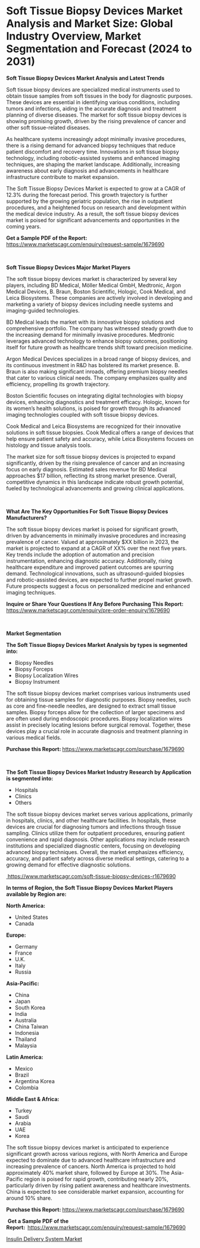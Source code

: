 <p><h1>Soft Tissue Biopsy Devices Market Analysis and Market Size: Global Industry Overview, Market Segmentation and Forecast (2024 to 2031)</h1></p><p><strong>Soft Tissue Biopsy Devices Market Analysis and Latest Trends</strong></p>
<p><p>Soft tissue biopsy devices are specialized medical instruments used to obtain tissue samples from soft tissues in the body for diagnostic purposes. These devices are essential in identifying various conditions, including tumors and infections, aiding in the accurate diagnosis and treatment planning of diverse diseases. The market for soft tissue biopsy devices is showing promising growth, driven by the rising prevalence of cancer and other soft tissue-related diseases.</p><p>As healthcare systems increasingly adopt minimally invasive procedures, there is a rising demand for advanced biopsy techniques that reduce patient discomfort and recovery time. Innovations in soft tissue biopsy technology, including robotic-assisted systems and enhanced imaging techniques, are shaping the market landscape. Additionally, increasing awareness about early diagnosis and advancements in healthcare infrastructure contribute to market expansion.</p><p>The Soft Tissue Biopsy Devices Market is expected to grow at a CAGR of 12.3% during the forecast period. This growth trajectory is further supported by the growing geriatric population, the rise in outpatient procedures, and a heightened focus on research and development within the medical device industry. As a result, the soft tissue biopsy devices market is poised for significant advancements and opportunities in the coming years.</p></p>
<p><strong>Get a Sample PDF of the Report:&nbsp;</strong> <a href="https://www.marketscagr.com/enquiry/request-sample/1679690?utm_campaign=1743&utm_medium=2&utm_source=Github&utm_content=ia&utm_term=28122024&utm_id=soft-tissue-biopsy-devices">https://www.marketscagr.com/enquiry/request-sample/1679690</a></p>
<p>&nbsp;</p>
<p><strong>Soft Tissue Biopsy Devices Major Market Players</strong></p>
<p><p>The soft tissue biopsy devices market is characterized by several key players, including BD Medical, Möller Medical GmbH, Medtronic, Argon Medical Devices, B. Braun, Boston Scientific, Hologic, Cook Medical, and Leica Biosystems. These companies are actively involved in developing and marketing a variety of biopsy devices including needle systems and imaging-guided technologies.</p><p>BD Medical leads the market with its innovative biopsy solutions and comprehensive portfolio. The company has witnessed steady growth due to the increasing demand for minimally invasive procedures. Medtronic leverages advanced technology to enhance biopsy outcomes, positioning itself for future growth as healthcare trends shift toward precision medicine.</p><p>Argon Medical Devices specializes in a broad range of biopsy devices, and its continuous investment in R&D has bolstered its market presence. B. Braun is also making significant inroads, offering premium biopsy needles that cater to various clinical needs. The company emphasizes quality and efficiency, propelling its growth trajectory.</p><p>Boston Scientific focuses on integrating digital technologies with biopsy devices, enhancing diagnostics and treatment efficacy. Hologic, known for its women’s health solutions, is poised for growth through its advanced imaging technologies coupled with soft tissue biopsy devices.</p><p>Cook Medical and Leica Biosystems are recognized for their innovative solutions in soft tissue biopsies. Cook Medical offers a range of devices that help ensure patient safety and accuracy, while Leica Biosystems focuses on histology and tissue analysis tools.</p><p>The market size for soft tissue biopsy devices is projected to expand significantly, driven by the rising prevalence of cancer and an increasing focus on early diagnosis. Estimated sales revenue for BD Medical approaches $17 billion, reflecting its strong market presence. Overall, competitive dynamics in this landscape indicate robust growth potential, fueled by technological advancements and growing clinical applications.</p></p>
<p>&nbsp;</p>
<p><strong>What Are The Key Opportunities For Soft Tissue Biopsy Devices Manufacturers?</strong></p>
<p><p>The soft tissue biopsy devices market is poised for significant growth, driven by advancements in minimally invasive procedures and increasing prevalence of cancer. Valued at approximately $XX billion in 2023, the market is projected to expand at a CAGR of XX% over the next five years. Key trends include the adoption of automation and precision instrumentation, enhancing diagnostic accuracy. Additionally, rising healthcare expenditure and improved patient outcomes are spurring demand. Technological innovations, such as ultrasound-guided biopsies and robotic-assisted devices, are expected to further propel market growth. Future prospects suggest a focus on personalized medicine and enhanced imaging techniques.</p></p>
<p><strong>Inquire or Share Your Questions If Any Before Purchasing This Report:</strong> <a href="https://www.marketscagr.com/enquiry/pre-order-enquiry/1679690?utm_campaign=1743&utm_medium=2&utm_source=Github&utm_content=ia&utm_term=28122024&utm_id=soft-tissue-biopsy-devices">https://www.marketscagr.com/enquiry/pre-order-enquiry/1679690</a></p>
<p>&nbsp;</p>
<p><strong>Market Segmentation</strong></p>
<p><strong>The Soft Tissue Biopsy Devices Market Analysis by types is segmented into:</strong></p>
<p><ul><li>Biopsy Needles</li><li>Biopsy Forceps</li><li>Biopsy Localization Wires</li><li>Biopsy Instrument</li></ul></p>
<p><p>The soft tissue biopsy devices market comprises various instruments used for obtaining tissue samples for diagnostic purposes. Biopsy needles, such as core and fine-needle needles, are designed to extract small tissue samples. Biopsy forceps allow for the collection of larger specimens and are often used during endoscopic procedures. Biopsy localization wires assist in precisely locating lesions before surgical removal. Together, these devices play a crucial role in accurate diagnosis and treatment planning in various medical fields.</p></p>
<p><strong>Purchase this Report:&nbsp;</strong><a href="https://www.marketscagr.com/purchase/1679690?utm_campaign=1743&utm_medium=2&utm_source=Github&utm_content=ia&utm_term=28122024&utm_id=soft-tissue-biopsy-devices">https://www.marketscagr.com/purchase/1679690</a></p>
<p>&nbsp;</p>
<p><strong>The Soft Tissue Biopsy Devices Market Industry Research by Application is segmented into:</strong></p>
<p><ul><li>Hospitals</li><li>Clinics</li><li>Others</li></ul></p>
<p><p>The soft tissue biopsy devices market serves various applications, primarily in hospitals, clinics, and other healthcare facilities. In hospitals, these devices are crucial for diagnosing tumors and infections through tissue sampling. Clinics utilize them for outpatient procedures, ensuring patient convenience and rapid diagnosis. Other applications may include research institutions and specialized diagnostic centers, focusing on developing advanced biopsy techniques. Overall, the market emphasizes efficiency, accuracy, and patient safety across diverse medical settings, catering to a growing demand for effective diagnostic solutions.</p></p>
<p><a href="https://www.marketscagr.com/soft-tissue-biopsy-devices-r1679690?utm_campaign=1743&utm_medium=2&utm_source=Github&utm_content=ia&utm_term=28122024&utm_id=soft-tissue-biopsy-devices">&nbsp;https://www.marketscagr.com/soft-tissue-biopsy-devices-r1679690</a></p>
<p><strong>In terms of Region, the Soft Tissue Biopsy Devices Market Players available by Region are:</strong></p>
<p>
    <p> <strong> North America: </strong>
        <ul>
            <li>United States</li>
            <li>Canada</li>
        </ul>
        </p> 
    <p> <strong> Europe: </strong>
        <ul>
            <li>Germany</li>
            <li>France</li>
            <li>U.K.</li>
            <li>Italy</li>
            <li>Russia</li>
        </ul>
        </p> 
    <p> <strong> Asia-Pacific: </strong>
        <ul>
            <li>China</li>
            <li>Japan</li>
            <li>South Korea</li>
            <li>India</li>
            <li>Australia</li>
            <li>China Taiwan</li>
            <li>Indonesia</li>
            <li>Thailand</li>
            <li>Malaysia</li>
        </ul>
        </p> 
    <p> <strong> Latin America: </strong>
        <ul>
            <li>Mexico</li>
            <li>Brazil</li>
            <li>Argentina Korea</li>
            <li>Colombia</li>
        </ul>
        </p> 
    <p> <strong> Middle East & Africa: </strong>
        <ul>
            <li>Turkey</li>
            <li>Saudi</li>
            <li>Arabia</li>
            <li>UAE</li>
            <li>Korea</li>
        </ul>
    </p>
    </p>
<p><p>The soft tissue biopsy devices market is anticipated to experience significant growth across various regions, with North America and Europe expected to dominate due to advanced healthcare infrastructure and increasing prevalence of cancers. North America is projected to hold approximately 40% market share, followed by Europe at 30%. The Asia-Pacific region is poised for rapid growth, contributing nearly 20%, particularly driven by rising patient awareness and healthcare investments. China is expected to see considerable market expansion, accounting for around 10% share.</p></p>
<p><strong>Purchase this Report: </strong><a href="https://www.marketscagr.com/purchase/1679690?utm_campaign=1743&utm_medium=2&utm_source=Github&utm_content=ia&utm_term=28122024&utm_id=soft-tissue-biopsy-devices">https://www.marketscagr.com/purchase/1679690</a></p>
<p>&nbsp;<strong>Get a Sample PDF of the Report:&nbsp;&nbsp;</strong><a href="https://www.marketscagr.com/enquiry/request-sample/1679690?utm_campaign=1743&utm_medium=2&utm_source=Github&utm_content=ia&utm_term=28122024&utm_id=soft-tissue-biopsy-devices">https://www.marketscagr.com/enquiry/request-sample/1679690</a></p>
<p><strong></strong></p>
<p><p><a href="https://github.com/willjis/Market-Research-Report-List-1/blob/main/insulin-delivery-system-market.md?utm_campaign=1743&utm_medium=2&utm_source=Github&utm_content=ia&utm_term=28122024&utm_id=soft-tissue-biopsy-devices">Insulin Delivery System Market</a></p></p>